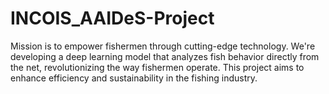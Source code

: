 # INCOIS_AAIDeS-Project
 Mission is to empower fishermen through cutting-edge technology. We're developing a deep learning model that analyzes fish behavior directly from the net, revolutionizing the way fishermen operate. This project aims to enhance efficiency and sustainability in the fishing industry.
